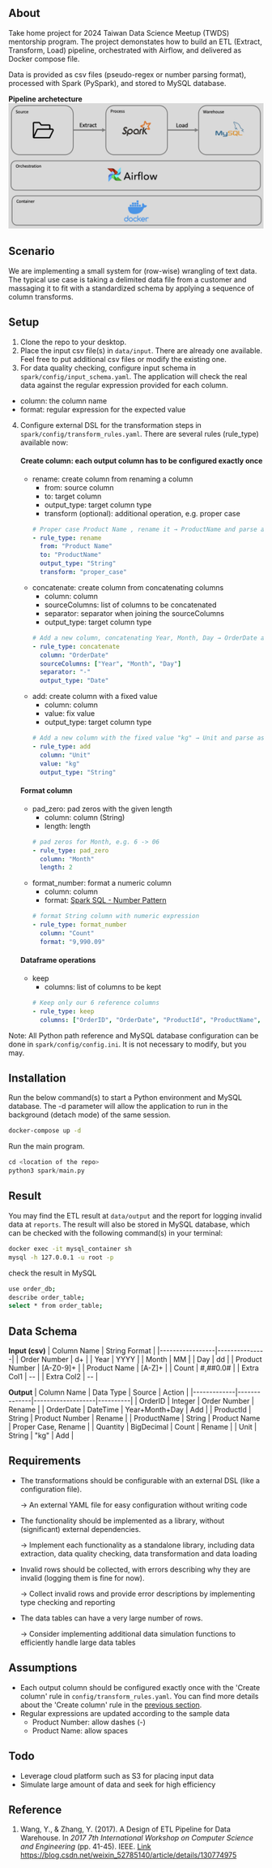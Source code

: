 ## About
Take home project for 2024 Taiwan Data Science Meetup (TWDS) mentorship program. The project demonstates how to build an ETL (Extract, Transform, Load) pipeline, orchestrated with Airflow, and delivered as Docker compose file. 

Data is provided as csv files (pseudo-regex or number parsing format), processed with Spark (PySpark), and stored to MySQL database.

**Pipeline archetecture**
![alt text](misc/datapipeline.png)

## Scenario
We are implementing a small system for (row-wise) wrangling of text data. The typical use case is taking a delimited data file from a customer and massaging it to fit with a standardized schema by applying a sequence of column transforms.

## Setup
1. Clone the repo to your desktop.
2. Place the input csv file(s) in `data/input`. There are already one available. Feel free to put additional csv files or modify the existing one.
3. For data quality checking, configure input schema in `spark/config/input_schema.yaml`. The application will check the real data against the regular expression provided for each column.
* column: the column name
* format: regular expression for the expected value
4. Configure external DSL for the transformation steps in `spark/config/transform_rules.yaml`. There are several rules (rule_type) available now:

    #### Create column: each output column has to be configured exactly once
    * rename: create column from renaming a column
        * from: source column
        * to: target column
        * output_type: target column type
        * transform (optional): additional operation, e.g. proper case
        ```yaml
        # Proper case Product Name , rename it → ProductName and parse as String
        - rule_type: rename
          from: "Product Name"
          to: "ProductName"
          output_type: "String"
          transform: "proper_case"
        ```
    * concatenate: create column from concatenating columns
        * column: column
        * sourceColumns: list of columns to be concatenated
        * separator: separator when joining the sourceColumns
        * output_type: target column type
        ```yaml
        # Add a new column, concatenating Year, Month, Day → OrderDate and parse as DateTime
        - rule_type: concatenate
          column: "OrderDate"
          sourceColumns: ["Year", "Month", "Day"]
          separator: "-"
          output_type: "Date"
        ```
    * add: create column with a fixed value
        * column: column
        * value: fix value
        * output_type: target column type
        ```yaml
        # Add a new column with the fixed value "kg" → Unit and parse as String
        - rule_type: add
          column: "Unit"
          value: "kg"
          output_type: "String"
        ```

    #### Format column
    * pad_zero: pad zeros with the given length
        * column: column (String)
        * length: length
        ```yaml
        # pad zeros for Month, e.g. 6 -> 06
        - rule_type: pad_zero
          column: "Month"
          length: 2
        ```
    * format_number: format a numeric column
        * column: column
        * format: [Spark SQL - Number Pattern](https://spark.apache.org/docs/3.3.1/sql-ref-number-pattern.html)
        ```yaml
        # format String column with numeric expression
        - rule_type: format_number
          column: "Count"
          format: "9,990.09"
        ```

    #### Dataframe operations
    * keep
        * columns: list of columns to be kept
        ```yaml
        # Keep only our 6 reference columns
        - rule_type: keep
          columns: ["OrderID", "OrderDate", "ProductId", "ProductName", "Quantity", "Unit"]
        ```

Note: All Python path reference and MySQL database configuration can be done in `spark/config/config.ini`. It is not necessary to modify, but you may.

## Installation
Run the below command(s) to start a Python environment and MySQL database. The -d parameter will allow the application to run in the background (detach mode) of the same session.
```bash
docker-compose up -d
```
Run the main program.
```python
cd <location of the repo>
python3 spark/main.py
```

## Result
You may find the ETL result at `data/output` and the report for logging invalid data at `reports`. The result will also be stored in MySQL database, which can be checked with the following command(s) in your terminal:
```bash
docker exec -it mysql_container sh
mysql -h 127.0.0.1 -u root -p
```
check the result in MySQL
```bash
use order_db;
describe order_table;
select * from order_table;
```

## Data Schema
**Input (csv)**
| Column Name     | String Format |
|-----------------|---------------|
| Order Number    | d+            |
| Year            | YYYY          |
| Month           | MM            |
| Day             | dd            |
| Product Number  | [A-Z0-9]+     |
| Product Name    | [A-Z]+        |
| Count           | #,##0.0#      |
| Extra Col1      | --            |
| Extra Col2      | --            |


**Output**
| Column Name | Data Type    | Source            | Action   |
|-------------|--------------|-------------------|----------|
| OrderID     | Integer      | Order Number      | Rename   |
| OrderDate   | DateTime     | Year+Month+Day    | Add      |
| ProductId   | String       | Product Number    | Rename   |
| ProductName | String       | Product Name      | Proper Case, Rename |
| Quantity    | BigDecimal   | Count             | Rename   |
| Unit        | String       | "kg"              | Add      |

## Requirements
* The transformations should be configurable with an external DSL (like a configuration file).

    -> An external YAML file for easy configuration without writing code

* The functionality should be implemented as a library, without (significant) external dependencies.

    -> Implement each functionality as a standalone library, including data extraction, data quality checking, data transformation and data loading

* Invalid rows should be collected, with errors describing why they are invalid (logging them is fine for now).

    -> Collect invalid rows and provide error descriptions by implementing type checking and reporting

* The data tables can have a very large number of rows.

    -> Consider implementing additional data simulation functions to efficiently handle large data tables

## Assumptions
* Each output column should be configured exactly once with the 'Create column' rule in `config/transform_rules.yaml`. You can find more details about the 'Create column' rule in the [previous section](#create-column).
* Regular expressions are updated according to the sample data
    * Product Number: allow dashes (-)
    * Product Name: allow spaces

## Todo
* Leverage cloud platform such as S3 for placing input data
* Simulate large amount of data and seek for high efficiency

## Reference
1. Wang, Y., & Zhang, Y. (2017). A Design of ETL Pipeline for Data Warehouse. In *2017 7th International Workshop on Computer Science and Engineering* (pp. 41-45). IEEE. [Link](http://www.wcse.org/WCSE_2017/041.pdf)
https://blog.csdn.net/weixin_52785140/article/details/130774975